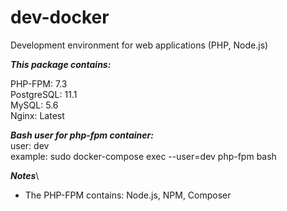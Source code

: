 # dev-docker
Development environment for web applications (PHP, Node.js)

***This package contains:***

PHP-FPM: 7.3\
PostgreSQL: 11.1\
MySQL: 5.6\
Nginx: Latest

***Bash user for php-fpm container:***\
user: dev\
example: sudo docker-compose exec --user=dev php-fpm bash

***Notes***\
- The PHP-FPM contains: Node.js, NPM, Composer 
